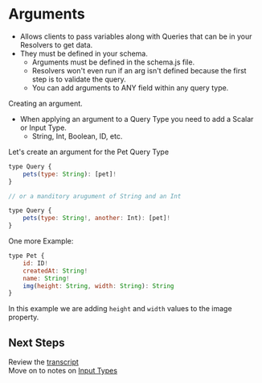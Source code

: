 # Arguments

- Allows clients to pass variables along with Queries that can be in your Resolvers to get data.
- They must be defined in your schema.
  - Arguments must be defined in the schema.js file.
  - Resolvers won't even run if an arg isn't defined because the first step is to validate the query.
  - You can add arguments to ANY field within any query type.

Creating an argument.

- When applying an argument to a Query Type you need to add a Scalar or Input Type.
  - String, Int, Boolean, ID, etc.

Let's create an argument for the Pet Query Type

```javascript
type Query {
    pets(type: String): [pet]!
}

// or a manditory arugument of String and an Int

type Query {
    pets(type: String!, another: Int): [pet]!
}
```

One more Example:

```javascript
type Pet {
    id: ID!
    createdAt: String!
    name: String!
    img(height: String, width: String): String
}

```

In this example we are adding `height` and `width` values to the image property.

## Next Steps

Review the [transcript](../05-transcripts/08-arguments.txt)  
Move on to notes on [Input Types](01-input-types.md)
